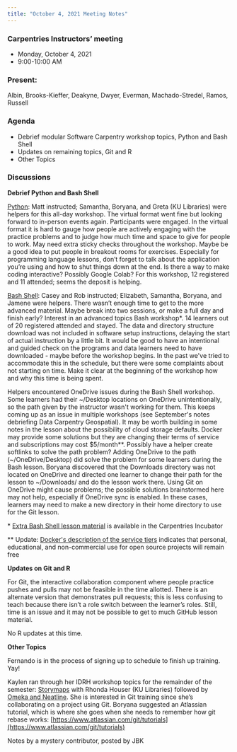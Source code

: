 ```yaml
---
title: "October 4, 2021 Meeting Notes"
---
```

### Carpentries Instructors’ meeting
- Monday, October 4, 2021
- 9:00-10:00 AM

### Present:
Albin, Brooks-Kieffer, Deakyne, Dwyer, Everman, Machado-Stredel, Ramos, Russell

### Agenda
- Debrief modular Software Carpentry workshop topics, Python and Bash Shell
- Updates on remaining topics, Git and R
- Other Topics

### Discussions

**Debrief Python and Bash Shell**

[Python](https://kulibraries.github.io/2021-09-24-ku-py-online/): Matt instructed; Samantha, Boryana, and Greta (KU Libraries) were helpers for this all-day workshop. The virtual format went fine but looking forward to in-person events again. Participants were engaged. In the virtual format it is hard to gauge how people are actively engaging with the practice problems and to judge how much time and space to give for people to work. May need extra sticky checks throughout the workshop. Maybe be a good idea to put people in breakout rooms for exercises. Especially for programming language lessons, don’t forget to talk about the application you’re using and how to shut things down at the end. Is there a way to make coding interactive? Possibly Google Colab? For this workshop, 12 registered and 11 attended; seems the deposit is helping.

[Bash Shell](https://kulibraries.github.io/2021-10-01-ku-sh-online/): Casey and Rob instructed; Elizabeth, Samantha, Boryana, and Jamene were helpers. There wasn’t enough time to get to the more advanced material. Maybe break into two sessions, or make a full day and finish early? Interest in an advanced topics Bash workshop\*. 14 learners out of 20 registered attended and stayed. The data and directory structure download was not included in software setup instructions, delaying the start of actual instruction by a little bit. It would be good to have an intentional and guided check on the programs and data learners need to have downloaded - maybe before the workshop begins. In the past we've tried to accommodate this in the schedule, but there were some complaints about not starting on time. Make it clear at the beginning of the workshop how and why this time is being spent.  

Helpers encountered OneDrive issues during the Bash Shell workshop. Some learners had their ~/Desktop locations on OneDrive unintentionally, so the path given by the instructor wasn't working for them. This keeps coming up as an issue in multiple workshops (see September's notes debriefing Data Carpentry Geospatial). It may be worth building in some notes in the lesson about the possibility of cloud storage defaults. Docker may provide some solutions but they are changing their terms of service and subscriptions may cost $5/month\*\*. Possibly have a helper create softlinks to solve the path problem? Adding OneDrive to the path (~/OneDrive/Desktop) did solve the problem for some learners during the Bash lesson. Boryana discovered that the Downloads directory was not located on OneDrive and directed one learner to change their path for the lesson to ~/Downloads/ and do the lesson work there. Using Git on OneDrive might cause problems; the possible solutions brainstormed here may not help, especially if OneDrive sync is enabled. In these cases, learners may need to make a new directory in their home directory to use for the Git lesson.  

\* [Extra Bash Shell lesson material](https://carpentries-incubator.github.io/shell-extras/) is available in the Carpentries Incubator

\*\* Update: [Docker's description of the service tiers](https://www.docker.com/blog/updating-product-subscriptions/) indicates that personal, educational, and non-commercial use for open source projects will remain free

**Updates on Git and R**

For Git, the interactive collaboration component where people practice pushes and pulls may not be feasible in the time allotted. There is an alternate version that demonstrates pull requests;  this is less confusing to teach because there isn’t a role switch between the learner’s roles. Still, time is an issue and it may not be possible to get to much GitHub lesson material.

No R updates at this time.

**Other Topics**

Fernando is in the process of signing up to schedule to finish up training. Yay!

Kaylen ran through her IDRH workshop topics for the remainder of the semester: [Storymaps](https://calendar.ku.edu/event/digital_storytelling_with_arcgis_storymaps) with Rhonda Houser (KU Libraries) followed by [Omeka and Neatline](https://calendar.ku.edu/event/digital_storytelling_with_omeka_neatline). She is interested in Git training since she’s collaborating on a project using Git. Boryana suggested an Atlassian tutorial, which is where she goes when she needs to remember how git rebase works: [https://www.atlassian.com/git/tutorials](https://www.atlassian.com/git/tutorials)  

Notes by a mystery contributor, posted by JBK

